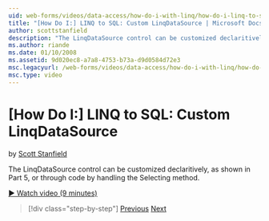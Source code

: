 ```yaml
---
uid: web-forms/videos/data-access/how-do-i-with-linq/how-do-i-linq-to-sql-custom-linqdatasource
title: "[How Do I:] LINQ to SQL: Custom LinqDataSource | Microsoft Docs"
author: scottstanfield
description: "The LinqDataSource control can be customized declaritively, as shown in Part 5, or through code by handling the Selecting method."
ms.author: riande
ms.date: 01/10/2008
ms.assetid: 9d020ec8-a7a8-4753-b73a-d9d0584d72e3
msc.legacyurl: /web-forms/videos/data-access/how-do-i-with-linq/how-do-i-linq-to-sql-custom-linqdatasource
msc.type: video
---
```

# [How Do I:] LINQ to SQL: Custom LinqDataSource

by [Scott Stanfield](https://github.com/scottstanfield)

The LinqDataSource control can be customized declaritively, as shown in Part 5, or through code by handling the Selecting method.

[&#9654; Watch video (9 minutes)](https://channel9.msdn.com/Blogs/ASP-NET-Site-Videos/how-do-i-linq-to-sql-custom-linqdatasource)

> [!div class="step-by-step"]
> [Previous](how-do-i-linq-to-sql-linqdatasource.md)
> [Next](how-do-i-linq-to-sql-using-stored-procedures.md)
